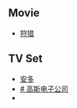 ## Movie
- [狩猎](https://www.olevod.com/index.php/vod/detail/id/39107.html)

## TV Set
- [安多](https://www.olevod.com/index.php/vod/detail/id/38902.html)
- [# 高斯电子公司](https://ca.duboku.fun/voddetail/3154.html)
- 